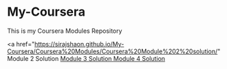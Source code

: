 # My-Coursera
This is my Coursera Modules Repository 
<br/>

<a href="https://sirajshaon.github.io/My-Coursera/Coursera%20Modules/Coursera%20Module%202%20solution/" Module 2 Solution </a>
<a href="https://sirajshaon.github.io/My-Coursera/Coursera%20Modules/Coursera%20Module%203%20solution/index.html"> Module 3 Solution </a>
<a href="https://sirajshaon.github.io/My-Coursera/Coursera%20Modules/Coursera%20Module%204%20solution/harder/index.html"> Module 4 Solution </a>
